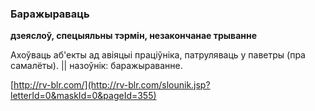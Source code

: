 ### Баражыраваць
**дзеяслоў, спецыяльны тэрмін, незакончанае трыванне**

Ахоўваць аб'екты ад авіяцыі праціўніка, патруляваць у паветры (пра самалёты). || назоўнік: баражыраванне.

<a rel="author">[http://rv-blr.com/](http://rv-blr.com/slounik.jsp?letterId=0&maskId=0&pageId=355)</a>
